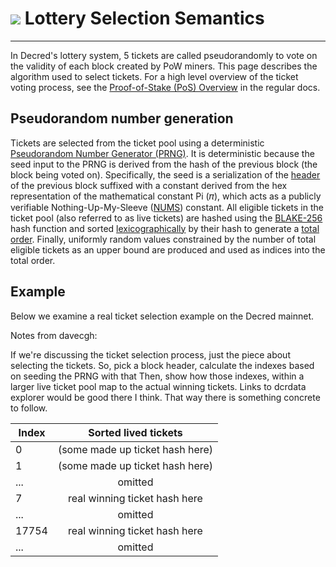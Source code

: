 # <img class="dcr-icon" src="/img/dcr-icons/QuestionTicket.svg" /> Lottery Selection Semantics

---

In Decred's lottery system, 5 tickets are called pseudorandomly to vote on the
validity of each block created by PoW miners. This page describes the algorithm
used to select tickets. For a high level overview of the ticket voting process,
see the [Proof-of-Stake (PoS)
Overview](https://docs.decred.org/proof-of-stake/overview/) in the regular docs.

## Pseudorandom number generation

Tickets are selected from the ticket pool using a deterministic [Pseudorandom
Number Generator
(PRNG)](https://en.wikipedia.org/wiki/Pseudorandom_number_generator). It is
deterministic because the seed input to the PRNG is derived from the hash of the
previous block (the block being voted on). Specifically, the seed is a
serialization of the
[header](https://docs.decred.org/advanced/block-header-specifications) of the
previous block suffixed with a constant derived from the hex representation of
the mathematical constant Pi (𝜋), which acts as a publicly verifiable
Nothing-Up-My-Sleeve
([NUMS](https://en.wikipedia.org/wiki/Nothing-up-my-sleeve_number)) constant.
All eligible tickets in the ticket pool (also referred to as live tickets) are
hashed using the
[BLAKE-256](https://docs.decred.org/research/blake-256-hash-function) hash
function and sorted
[lexicographically](https://en.wikipedia.org/wiki/Lexicographical_order) by
their hash to generate a [total
order](https://en.wikipedia.org/wiki/Total_order). Finally, uniformly random
values constrained by the number of total eligible tickets as an upper bound are
produced and used as indices into the total order.

## Example

Below we examine a real ticket selection example on the Decred mainnet.

Notes from davecgh:

If we're discussing the ticket selection process, just the piece about selecting the tickets.
So, pick a block header, calculate the indexes based on seeding the PRNG with that
Then, show how those indexes, within a larger live ticket pool map to the actual winning tickets.
Links to dcrdata explorer would be good there I think.
That way there is something concrete to follow.

| Index        | Sorted lived tickets         |
| ------------- |:-------------:|
| 0    | (some made up ticket hash here)|
| 1     | (some made up ticket hash here)     |
| ...| omitted     |  
| 7    | real winning ticket hash here|
| ...     | omitted    |
| 17754 | real winning ticket hash here     |  
| ...     | omitted    |
